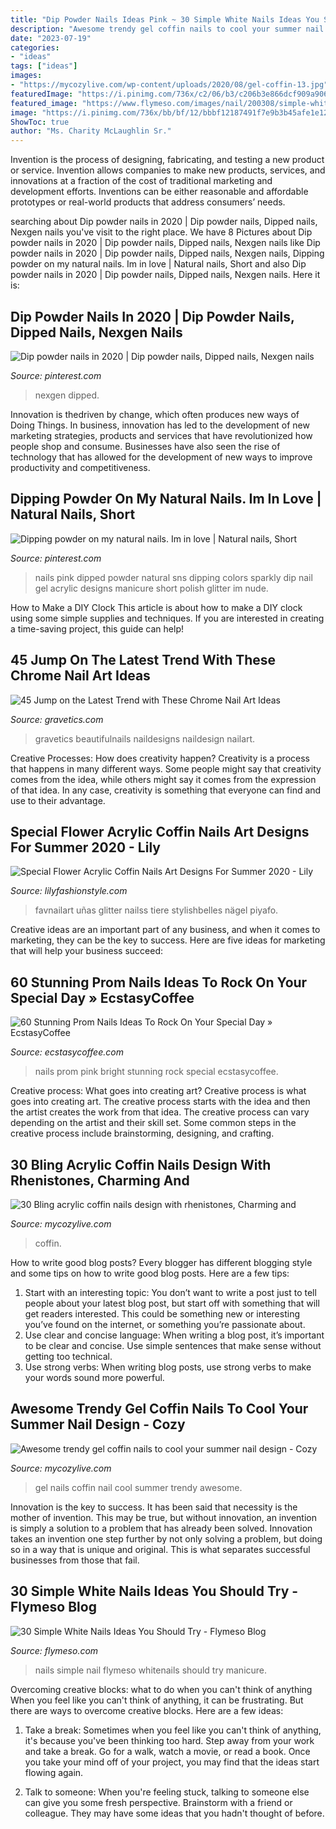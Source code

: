 ```yaml
---
title: "Dip Powder Nails Ideas Pink ~ 30 Simple White Nails Ideas You Should Try"
description: "Awesome trendy gel coffin nails to cool your summer nail design"
date: "2023-07-19"
categories:
- "ideas"
tags: ["ideas"]
images:
- "https://mycozylive.com/wp-content/uploads/2020/08/gel-coffin-13.jpg"
featuredImage: "https://i.pinimg.com/736x/c2/06/b3/c206b3e866dcf909a906f78179917550--sparkly-nails-pink-sparkly.jpg"
featured_image: "https://www.flymeso.com/images/nail/200308/simple-white-nails-ideas-30.jpg"
image: "https://i.pinimg.com/736x/bb/bf/12/bbbf12187491f7e9b3b45afe1e1291e7.jpg"
ShowToc: true
author: "Ms. Charity McLaughlin Sr."
---
```



Invention is the process of designing, fabricating, and testing a new product or service. Invention allows companies to make new products, services, and innovations at a fraction of the cost of traditional marketing and development efforts. Inventions can be either reasonable and affordable prototypes or real-world products that address consumers’ needs.

	

		
searching about Dip powder nails in 2020 | Dip powder nails, Dipped nails, Nexgen nails you've visit to the right place. We have 8 Pictures about Dip powder nails in 2020 | Dip powder nails, Dipped nails, Nexgen nails like Dip powder nails in 2020 | Dip powder nails, Dipped nails, Nexgen nails, Dipping powder on my natural nails. Im in love | Natural nails, Short and also Dip powder nails in 2020 | Dip powder nails, Dipped nails, Nexgen nails. Here it is:
		
    
## Dip Powder Nails In 2020 | Dip Powder Nails, Dipped Nails, Nexgen Nails

<img loading=lazy src="https://i.pinimg.com/736x/bb/bf/12/bbbf12187491f7e9b3b45afe1e1291e7.jpg" onerror="this.onerror=null;this.src='https://tse3.mm.bing.net/th?id=OIP.qASqMzHIULxcc7axdmH1QQHaJ3&amp;pid=15.1';" alt="Dip powder nails in 2020 | Dip powder nails, Dipped nails, Nexgen nails">

_Source: pinterest.com_

>nexgen dipped. 

	

Innovation is thedriven by change, which often produces new ways of Doing Things. In business, innovation has led to the development of new marketing strategies, products and services that have revolutionized how people shop and consume. Businesses have also seen the rise of technology that has allowed for the development of new ways to improve productivity and competitiveness.

    
## Dipping Powder On My Natural Nails. Im In Love | Natural Nails, Short

<img loading=lazy src="https://i.pinimg.com/736x/c2/06/b3/c206b3e866dcf909a906f78179917550--sparkly-nails-pink-sparkly.jpg" onerror="this.onerror=null;this.src='https://tse1.mm.bing.net/th?id=OIP.oOIib62nZtAhO-nRCDzLQgHaNK&amp;pid=15.1';" alt="Dipping powder on my natural nails. Im in love | Natural nails, Short">

_Source: pinterest.com_

>nails pink dipped powder natural sns dipping colors sparkly dip nail gel acrylic designs manicure short polish glitter im nude. 

	

How to Make a DIY Clock
This article is about how to make a DIY clock using some simple supplies and techniques. If you are interested in creating a time-saving project, this guide can help!

    
## 45 Jump On The Latest Trend With These Chrome Nail Art Ideas

<img loading=lazy src="https://www.gravetics.com/wp-content/uploads/2017/04/chromeflames-nailart-naildesigns-naildesign-beautifulnails.jpg" onerror="this.onerror=null;this.src='https://tse3.mm.bing.net/th?id=OIP.wt5uldaze20S812oyHwP5QHaHa&amp;pid=15.1';" alt="45 Jump on the Latest Trend with These Chrome Nail Art Ideas">

_Source: gravetics.com_

>gravetics beautifulnails naildesigns naildesign nailart. 

	

Creative Processes: How does creativity happen?
Creativity is a process that happens in many different ways. Some people might say that creativity comes from the idea, while others might say it comes from the expression of that idea. In any case, creativity is something that everyone can find and use to their advantage.

    
## Special Flower Acrylic Coffin Nails Art Designs For Summer 2020 - Lily

<img loading=lazy src="https://lilyfashionstyle.com/wp-content/uploads/2020/05/30-3.jpg" onerror="this.onerror=null;this.src='https://tse3.mm.bing.net/th?id=OIP._vrTPhQ4JdjRuT6VlAO9oQHaJr&amp;pid=15.1';" alt="Special Flower Acrylic Coffin Nails Art Designs For Summer 2020 - Lily">

_Source: lilyfashionstyle.com_

>favnailart uñas glitter nailss tiere stylishbelles nägel piyafo. 

	

Creative ideas are an important part of any business, and when it comes to marketing, they can be the key to success. Here are five ideas for marketing that will help your business succeed: 

    
## 60 Stunning Prom Nails Ideas To Rock On Your Special Day » EcstasyCoffee

<img loading=lazy src="https://i1.wp.com/www.ecstasycoffee.com/wp-content/uploads/2016/08/Bright-pink.jpg?resize=600%2C800" onerror="this.onerror=null;this.src='https://tse3.mm.bing.net/th?id=OIP.pUnCwTSOP1JnO-cfib4vWgHaJ4&amp;pid=15.1';" alt="60 Stunning Prom Nails Ideas To Rock On Your Special Day » EcstasyCoffee">

_Source: ecstasycoffee.com_

>nails prom pink bright stunning rock special ecstasycoffee. 

	

Creative process: What goes into creating art?
Creative process is what goes into creating art. The creative process starts with the idea and then the artist creates the work from that idea. The creative process can vary depending on the artist and their skill set. Some common steps in the creative process include brainstorming, designing, and crafting.

    
## 30 Bling Acrylic Coffin Nails Design With Rhenistones, Charming And

<img loading=lazy src="https://mycozylive.com/wp-content/uploads/2020/05/26.png" onerror="this.onerror=null;this.src='https://tse3.mm.bing.net/th?id=OIP.SGEdLh999bJsG5GcbfZwYAHaLw&amp;pid=15.1';" alt="30 Bling acrylic coffin nails design with rhenistones, Charming and">

_Source: mycozylive.com_

>coffin. 

	

How to write good blog posts?
Every blogger has different blogging style and some tips on how to write good blog posts. Here are a few tips: 
1. Start with an interesting topic: You don’t want to write a post just to tell people about your latest blog post, but start off with something that will get readers interested. This could be something new or interesting you’ve found on the internet, or something you’re passionate about. 
2. Use clear and concise language: When writing a blog post, it’s important to be clear and concise. Use simple sentences that make sense without getting too technical. 
3. Use strong verbs: When writing blog posts, use strong verbs to make your words sound more powerful.

    
## Awesome Trendy Gel Coffin Nails To Cool Your Summer Nail Design - Cozy

<img loading=lazy src="https://mycozylive.com/wp-content/uploads/2020/08/gel-coffin-13.jpg" onerror="this.onerror=null;this.src='https://tse3.mm.bing.net/th?id=OIP.rloPRXHx1x2HieQ7sZ3hdQHaJO&amp;pid=15.1';" alt="Awesome trendy gel coffin nails to cool your summer nail design - Cozy">

_Source: mycozylive.com_

>gel nails coffin nail cool summer trendy awesome. 

	

Innovation is the key to success. It has been said that necessity is the mother of invention. This may be true, but without innovation, an invention is simply a solution to a problem that has already been solved. Innovation takes an invention one step further by not only solving a problem, but doing so in a way that is unique and original. This is what separates successful businesses from those that fail.

    
## 30 Simple White Nails Ideas You Should Try - Flymeso Blog

<img loading=lazy src="https://www.flymeso.com/images/nail/200308/simple-white-nails-ideas-30.jpg" onerror="this.onerror=null;this.src='https://tse1.mm.bing.net/th?id=OIP.eRUbEG6-gWRplXMKDvlz9gHaJ4&amp;pid=15.1';" alt="30 Simple White Nails Ideas You Should Try - Flymeso Blog">

_Source: flymeso.com_

>nails simple nail flymeso whitenails should try manicure. 

	

Overcoming creative blocks: what to do when you can't think of anything
When you feel like you can't think of anything, it can be frustrating. But there are ways to overcome creative blocks. Here are a few ideas: 
1. Take a break: Sometimes when you feel like you can't think of anything, it's because you've been thinking too hard. Step away from your work and take a break. Go for a walk, watch a movie, or read a book. Once you take your mind off of your project, you may find that the ideas start flowing again.

2. Talk to someone: When you're feeling stuck, talking to someone else can give you some fresh perspective. Brainstorm with a friend or colleague. They may have some ideas that you hadn't thought of before.


